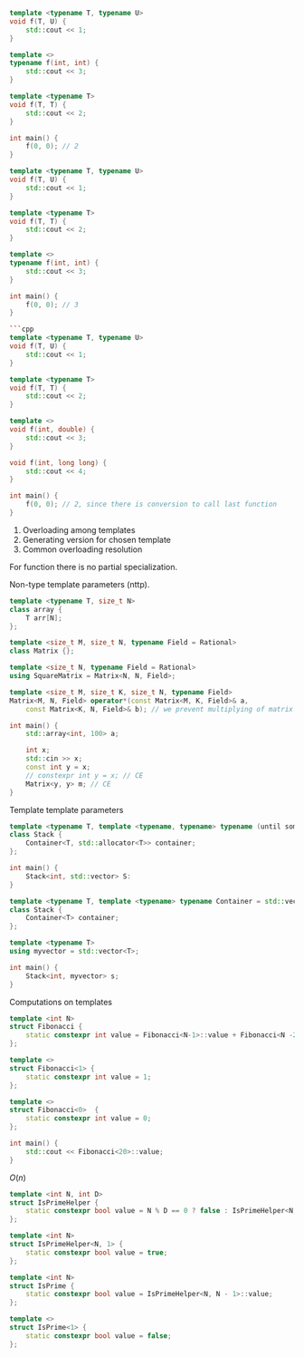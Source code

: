 ```cpp
template <typename T, typename U>
void f(T, U) {
	std::cout << 1;
}

template <>
typename f(int, int) {
	std::cout << 3;
}

template <typename T>
void f(T, T) {
	std::cout << 2;
}

int main() {
	f(0, 0); // 2
}
```

```cpp
template <typename T, typename U>
void f(T, U) {
	std::cout << 1;
}

template <typename T>
void f(T, T) {
	std::cout << 2;
}

template <>
typename f(int, int) {
	std::cout << 3;
}

int main() {
	f(0, 0); // 3
}
```

```cpp
```cpp
template <typename T, typename U>
void f(T, U) {
	std::cout << 1;
}

template <typename T>
void f(T, T) {
	std::cout << 2;
}

template <>
void f(int, double) {
	std::cout << 3;
}

void f(int, long long) {
	std::cout << 4;
}

int main() {
	f(0, 0); // 2, since there is conversion to call last function
}
```

1. Overloading among templates
2. Generating version for chosen template
3. Common overloading resolution

For function there is no partial specialization.

Non-type template parameters (nttp). 

```cpp
template <typename T, size_t N>
class array {
	T arr[N];
};

template <size_t M, size_t N, typename Field = Rational>
class Matrix {};

template <size_t N, typename Field = Rational>
using SquareMatrix = Matrix<N, N, Field>;

template <size_t M, size_t K, size_t N, typename Field>
Matrix<M, N, Field> operator*(const Matrix<M, K, Field>& a, 
	const Matrix<K, N, Field>& b); // we prevent multiplying of matrix with incompatable types

int main() {
	std::array<int, 100> a;

	int x;
	std::cin >> x;
	const int y = x;
	// constexpr int y = x; // CE
	Matrix<y, y> m; // CE
}
```

Template template parameters

```cpp
template <typename T, template <typename, typename> typename (until some version we used to write class here) Container = std::vector>
class Stack {
	Container<T, std::allocator<T>> container;
};

int main() {
	Stack<int, std::vector> S:
}
```

```cpp
template <typename T, template <typename> typename Container = std::vector>
class Stack {
	Container<T> container;
};

template <typename T>
using myvector = std::vector<T>;

int main() {
	Stack<int, myvector> s;
}
```

Computations on templates

```cpp
template <int N>
struct Fibonacci {
	static constexpr int value = Fibonacci<N-1>::value + Fibonacci<N -2>::value;
};

template <>
struct Fibonacci<1> {
	static constexpr int value = 1;
};

template <>
struct Fibonacci<0>  {
	static constexpr int value = 0;
};

int main() {
	std::cout << Fibonacci<20>::value;
}
```

$O(n)$

```cpp
template <int N, int D>
struct IsPrimeHelper {
	static constexpr bool value = N % D == 0 ? false : IsPrimeHelper<N, D-1>::value;
};

template <int N>
struct IsPrimeHelper<N, 1> {
	static constexpr bool value = true;
};

template <int N>
struct IsPrime {
	static constexpr bool value = IsPrimeHelper<N, N - 1>::value;
};

template <>
struct IsPrime<1> {
	static constexpr bool value = false;
};
```